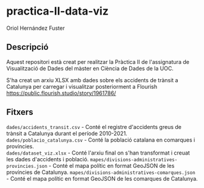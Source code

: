 # practica-II-data-viz

Oriol Hernández Fuster

## Descripció

Aquest repositori està creat per realitzar la Pràctica II de l'assignatura de Visualització de Dades del màster en Ciència de Dades de la UOC.

S'ha creat un arxiu XLSX amb dades sobre els accidents de trànsit a Catalunya per carregar i visualitzar posteriorment a Flourish 
https://public.flourish.studio/story/1961786/

## Fitxers

`dades/accidents_transit.csv` - Conté el registre d'accidents greus de trànsit a Catalunya durant el període 2010-2021.  
`dades/poblacio_catalunya.csv` - Conté la població catalana en comarques i províncies.  
`dades/dataset_viz.xlsx` - Conté l'arxiu final on s'han transformat i creuat les dades d'accidents i població.
`mapes/divisions-administratives-provincies.json` - Conté el mapa polític en format GeoJSON de les províncies de Catalunya.
`mapes/divisions-administratives-comarques.json` - Conté el  mapa polític en format GeoJSON de les comarques de Catalunya.

